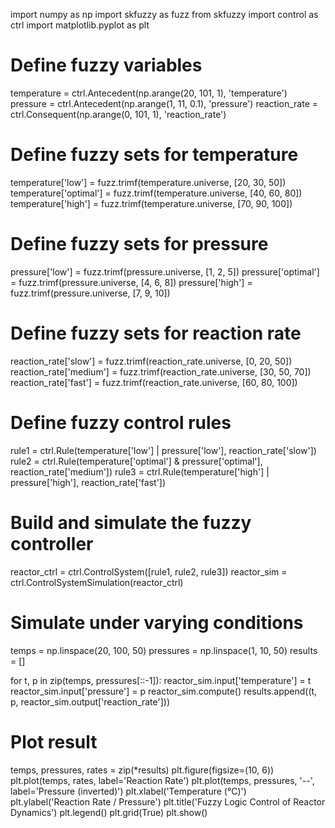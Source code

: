 import numpy as np
import skfuzzy as fuzz
from skfuzzy import control as ctrl
import matplotlib.pyplot as plt

# Define fuzzy variables
temperature = ctrl.Antecedent(np.arange(20, 101, 1), 'temperature')
pressure = ctrl.Antecedent(np.arange(1, 11, 0.1), 'pressure')
reaction_rate = ctrl.Consequent(np.arange(0, 101, 1), 'reaction_rate')

# Define fuzzy sets for temperature
temperature['low'] = fuzz.trimf(temperature.universe, [20, 30, 50])
temperature['optimal'] = fuzz.trimf(temperature.universe, [40, 60, 80])
temperature['high'] = fuzz.trimf(temperature.universe, [70, 90, 100])

# Define fuzzy sets for pressure
pressure['low'] = fuzz.trimf(pressure.universe, [1, 2, 5])
pressure['optimal'] = fuzz.trimf(pressure.universe, [4, 6, 8])
pressure['high'] = fuzz.trimf(pressure.universe, [7, 9, 10])

# Define fuzzy sets for reaction rate
reaction_rate['slow'] = fuzz.trimf(reaction_rate.universe, [0, 20, 50])
reaction_rate['medium'] = fuzz.trimf(reaction_rate.universe, [30, 50, 70])
reaction_rate['fast'] = fuzz.trimf(reaction_rate.universe, [60, 80, 100])

# Define fuzzy control rules
rule1 = ctrl.Rule(temperature['low'] | pressure['low'], reaction_rate['slow'])
rule2 = ctrl.Rule(temperature['optimal'] & pressure['optimal'], reaction_rate['medium'])
rule3 = ctrl.Rule(temperature['high'] | pressure['high'], reaction_rate['fast'])

# Build and simulate the fuzzy controller
reactor_ctrl = ctrl.ControlSystem([rule1, rule2, rule3])
reactor_sim = ctrl.ControlSystemSimulation(reactor_ctrl)

# Simulate under varying conditions
temps = np.linspace(20, 100, 50)
pressures = np.linspace(1, 10, 50)
results = []

for t, p in zip(temps, pressures[::-1]):
    reactor_sim.input['temperature'] = t
    reactor_sim.input['pressure'] = p
    reactor_sim.compute()
    results.append((t, p, reactor_sim.output['reaction_rate']))

# Plot result
temps, pressures, rates = zip(*results)
plt.figure(figsize=(10, 6))
plt.plot(temps, rates, label='Reaction Rate')
plt.plot(temps, pressures, '--', label='Pressure (inverted)')
plt.xlabel('Temperature (°C)')
plt.ylabel('Reaction Rate / Pressure')
plt.title('Fuzzy Logic Control of Reactor Dynamics')
plt.legend()
plt.grid(True)
plt.show()
